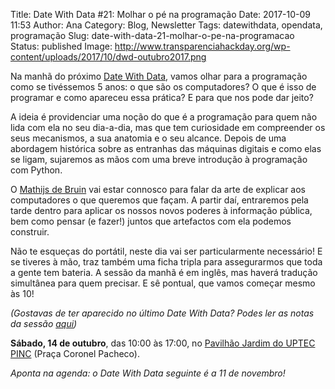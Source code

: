 Title: Date With Data #21: Molhar o pé na programação
Date: 2017-10-09 11:53
Author: Ana
Category: Blog, Newsletter
Tags: datewithdata, opendata, programação
Slug: date-with-data-21-molhar-o-pe-na-programacao
Status: published
Image: http://www.transparenciahackday.org/wp-content/uploads/2017/10/dwd-outubro2017.png

Na manhã do próximo [Date With Data](http://datewithdata.pt/), vamos olhar para a programação como se tivéssemos 5 anos: o que são os computadores? O que é isso de programar e como apareceu essa prática? E para que nos pode dar jeito?

A ideia é providenciar uma noção do que é a programação para quem não lida com ela no seu dia-a-dia, mas que tem curiosidade em compreender os seus mecanismos, a sua anatomia e o seu alcance. Depois de uma abordagem histórica sobre as entranhas das máquinas digitais e como elas se ligam, sujaremos as mãos com uma breve introdução à programação com Python.

O [Mathijs de Bruin](http://mathijsfietst.nl/) vai estar connosco para falar da arte de explicar aos computadores o que queremos que façam. A partir daí, entraremos pela tarde dentro para aplicar os nossos novos poderes à informação pública, bem como pensar (e fazer!) juntos que artefactos com ela podemos construir.

Não te esqueças do portátil, neste dia vai ser particularmente necessário! E se tiveres à mão, traz também uma ficha tripla para assegurarmos que toda a gente tem bateria. A sessão da manhã é em inglês, mas haverá tradução simultânea para quem precisar. E sê pontual, que vamos começar mesmo às 10!

*(Gostavas de ter aparecido no último Date With Data? Podes ler as notas da sessão [aqui](http://transparenciahackday.org/wiki/doku.php?id=2017-09))*

**Sábado, 14 de outubro**, das 10:00 às 17:00, no [Pavilhão Jardim do UPTEC PINC](http://www.openstreetmap.org/?mlat=41.15137&mlon=-8.61555#map=19/41.15138/-8.61555) (Praça Coronel Pacheco).

*Aponta na agenda: o Date With Data seguinte é a 11 de novembro!*
